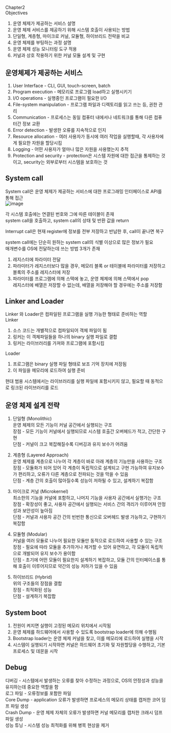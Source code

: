 Chapter2 <br/>
Objectives <br/>
1. 운영 체제가 제공하는 서비스 설명 <br/>
2. 운영 체제 서비스를 제공하기 위해 시스템 호출이 사용되는 방법<br/>
3. 단일형, 계층형, 마이크로 커널, 모듈형, 하이브리드 전략을 비교 <br/>
4. 운영 체제를 부팅하는 과정 설명 <br/>
5. 운영 체제 성능 모니터링 도구 적용 <br/>
6. 커널과 상호 작용하기 위한 커널 모듈 설계 및 구현 <br/>

운영체제가 제공하는 서비스 <br/>
-
1. User Interface - CLI, GUI, touch-screen, batch <br/>
2. Program execution - 메모리로 프로그램 load하고 실행시키기<br/>
3. I/O operations - 실행중인 프로그램이 필요한 I/O <br/>
4. File-system manipulation - 프로그램 파일과 디렉토리를 읽고 쓰는 등, 권한 관리 <br/>
5. Communication - 프로세스는 동일 컴퓨터 내에서나 네트워크를 통해 다른 컴퓨터간 정보 교환 <br/>
6. Error detection - 발생한 오류를 지속적으로 인지 <br/>
7. Resource allocation - 여러 사용자가 동시에 여러 작업을 실행할때, 각 사용자에게 필요한 자원을 할당시킴 <br/>
8. Logging - 어떤 사용자가 얼마나 많은 자원을 사용했는지 추적 <br/>
9. Protection and security - protection은 시스템 자원에 대한 접근을 통제하는 것이고, security는 외부로부터 시스템을 보호하는 것  <br/>

System call <br/>
-
System call은 운영 체제가 제공하는 서비스에 대한 프로그래밍 인터페이스로 API를 통해 접근 <br/>
![image](https://github.com/purekm/Today-I-Learned/assets/90774046/36e2ff18-658c-4f8a-9771-bee5f3f44cc6)<br/>

각 시스템 호출에는 연결된 번호와 그에 따른 테이블이 존재 <br/>
system call을 호출하고, system call의 상태 및 반환 값을 return <br/>

Interrupt call은 현재 register에 정보를 전부 저장하고 반납한 후, call이 끝나면 복구 <br/>

system call에는 단순히 원하는 system call의 식별 이상으로 많은 정보가 필요 <br/>
매개변수를 OS에 전달하는데 쓰는 방법 3개가 존재 <br/> 

1. 레지스터에 파라미터 전달 <br/>
2. 파라미터가 레지스터보다 많을 경우, 메모리 블록 or 테이블에 파라미터를 저장하고 블록의 주소를 레지스터에 저장 <br/>
3. 파라미터를 프로그램에 의해 스택에 놓고, 운영 체제에 의해 스택에서 pop <br/>
레지스터에 배열은 저장할 수 없는데, 배열을 저장해야 할 경우에는 주소를 저장함 <br/>

Linker and Loader <br/>
-
Linker 와 Loader은 컴파일된 프로그램을 실행 가능한 형태로 준비하는 역할 <br/>
Linker <br/>
1. 소스 코드는 개별적으로 컴파일되어 객체 파일이 됨 <br/>
2. 링커는 이 객체파일들을 하나의 binary 실행 파일로 결합 <br/>
3. 링커는 라이브러리를 가져와 프로그램에 포함시킴 <br/>

Loader <br/>
1. 프로그램은 binary 실행 파일 형태로 보조 기억 장치에 저장됨 <br/>
2. 이 파일을 메모리에 로드하여 실행 준비 <br/>

현대 범용 시스템에서는 라이브러리를 실행 파일에 포함시키지 않고, 필요할 때 동적으로 링크된 라이브러리를 로드 <br/>

운영 체제 설계 전략 <br/>
-
1. 단일형 (Monolithic) <br/>
   운영 체제의 모든 기능이 커널 공간에서 실행되는 구조 <br/>
   장점 - 모든 기능이 커널에서 실행되므로 시스템 호출간 오버헤드가 적고, 간단한 구현 <br/>
   단점 - 커널이 크고 복잡해질수록 디버깅과 유지 보수가 어려움 <br/>
   
2. 계층형 (Layered Approach) <br/>
   운영 체제를 계층으로 나누어 각 계층이 바로 아래 계층의 기능만을 사용하는 구조 <br/>
   장점 - 모듈화가 되어 있어 각 계층이 독립적으로 설계되고 구현 가능하여 유지보수가 편리하고, 오류가 다른 계층으로 전파되는 것을 막을 수 있음 <br/>
   단점 - 계층 간의 호출이 많아질수록 성능이 저하될 수 있고, 설계하기 복잡함 <br/>
   
3. 마이크로 커널 (Microkernel)<br/>
   최소한의 기능을 커널에 포함하고, 나머지 기능을 사용자 공간에서 실행가는 구조
   장점 - 확장성이 좋고, 사용자 공간에서 실행되는 서비스 간의 격리가 이루어져 안정성과 보안성이 높아짐<br/>
   단점 - 커널과 사용자 공간 간의 빈번한 통신으로 오버헤드 발생 가능하고, 구현하기 복잡함 <br/>
   
4. 모듈형 (Modular) <br/>
   커널을 여러 모듈로 나누어 필요한 모듈만 동적으로 로드하여 사용할 수 있는 구조 <br/>
   장점 - 필요에 따라 모듈을 추가하거나 제거할 수 있어 유연하고, 각 모듈이 독립적으로 개발되어 유지 보수가 용이함 <br/>
   단점 - 초기에 어떤 모듈이 필요한지 설계하기 복잡하고, 모듈 간의 인터페이스를 통해 호출이 이루어지므로 약간의 성능 저하가 있을 수 있음 <br/>
   
5. 하이브리드 (Hybrid) <br/>
   위의 구조들의 장점을 결합 <br/>
   장점 - 최적화된 성능 <br/>
   단점 - 설계하기 복잡합 <br/>

System boot <br/>
-
1. 전원이 켜지면 실행이 고정된 메모리 위치에서 시작됨 <br/>
2. 운영 체제를 하드웨어에서 사용할 수 있도록 bootstrap loader에 의해 수행됨<br/>
3. Bootstrap loader는 운영 체제 커널을 찾고, 이를 메모리에 로드하여 실행을 시작 <br/>
4. 시스템이 실행되기 시작하면 커널은 하드웨어 초기화 및 자원할당을 수행하고, 기본 프로세스 및 데몬을 시작 <br/>

Debug <br/>
-
디버깅 - 시스템에서 발생하는 오류를 찾아 수정하는 과정으로, OS의 안정성과 성능을 유지하는데 중요한 역할을 함 <br/>
로그 파일 - 오류정보를 포함한 파일 <br/>
Core Dump - application 오류가 발생하면 프로세스의 메모리 상태를 캡처한 코어 덤프 파일 생성<br/> 
Crash Dump - 운영 체제 자체의 오류가 발생하면 커널 메모리를 캡처한 크래시 덤프 파일 생성 <br/>
성능 튜닝 - 시스템 성능 최적화를 위해 병목 현상을 제거 <br/>

